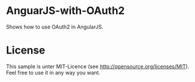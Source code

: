 # AnguarJS-with-OAuth2

Shows how to use OAuth2 in AngularJS.

# License

This sample is unter MIT-Licence (see http://opensource.org/licenses/MIT). Feel free to use it in any way you want.

